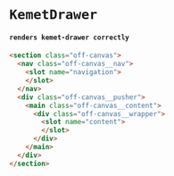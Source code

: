 # `KemetDrawer`

#### `renders kemet-drawer correctly`

```html
<section class="off-canvas">
  <nav class="off-canvas__nav">
    <slot name="navigation">
    </slot>
  </nav>
  <div class="off-canvas__pusher">
    <main class="off-canvas__content">
      <div class="off-canvas__wrapper">
        <slot name="content">
        </slot>
      </div>
    </main>
  </div>
</section>

```

